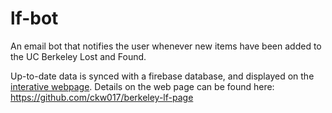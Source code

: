 # lf-bot
An email bot that notifies the user whenever new items have been added to the UC Berkeley Lost and Found. 

Up-to-date data is synced with a firebase database, and displayed on the [interative webpage](http://chriskw.xyz/berkeley-lf-page). Details on the web page can be found here: https://github.com/ckw017/berkeley-lf-page
